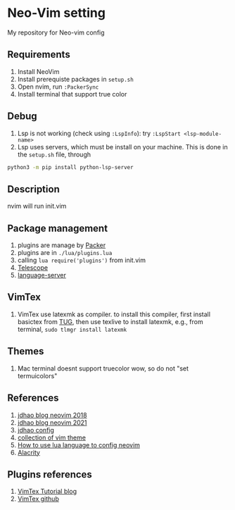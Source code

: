 # Neo-Vim setting

My repository for Neo-vim config

## Requirements

1. Install NeoVim
2. Install prerequiste packages in `setup.sh`
3. Open nvim, run `:PackerSync`
4. Install terminal that support true color

## Debug

1. Lsp is not working (check using `:LspInfo`): try `:LspStart <lsp-module-name>`
2. Lsp uses servers, which must be install on your machine.
This is done in the `setup.sh` file, through
```bash
python3 -m pip install python-lsp-server
```

## Description

nvim will run init.vim

## Package management

1. plugins are manage by [Packer](https://github.com/wbthomason/packer.nvim)
2. plugins are in `./lua/plugins.lua`
3. calling `lua require('plugins')` from init.vim
4. [Telescope](https://github.com/nvim-telescope/telescope.nvim)
5. [language-server](https://github.com/hrsh7th/nvim-cmp)

## VimTex

1. VimTex use latexmk as compiler. to install this compiler, first install basictex from
[TUG](https://www.tug.org/mactex/morepackages.html), then use texlive to install latexmk, e.g.,
from terminal, `sudo tlmgr install latexmk`

## Themes

1. Mac terminal doesnt support truecolor wow, so do not "set termuicolors"

## References
1. [jdhao blog neovim 2018](https://jdhao.github.io/2018/12/24/centos_nvim_install_use_guide_en/)
2. [jdhao blog neovim 2021](https://jdhao.github.io/2021/12/31/using_nvim_after_three_years)
3. [jdhao config](https://github.com/jdhao/nvim-config)
4. [collection of vim theme](https://vimcolorschemes.com/)
5. [How to use lua language to config neovim](https://github.com/nanotee/nvim-lua-guide)
6. [Alacrity](https://alacritty.org/)

## Plugins references
1. [VimTex Tutorial blog](https://www.ejmastnak.com/tutorials/vim-latex/vimtex.html)
2. [VimTex github](https://github.com/lervag/vimtex)
